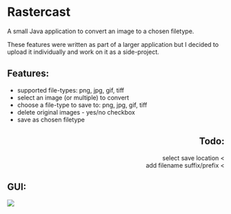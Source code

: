 <html>
<body>
  
  <div id="header">
    <h1>Rastercast</h1>
    <p>
    A small Java application to convert an image to a chosen filetype.
    </p>
    <p>
    These features were written as part of a larger application but I decided to upload it individually and work on it as a side-project.
    </p>
  </div>
    
  <div id="features">
    <h2>Features:</h2>
    <ul>
      <li>
        supported file-types: png, jpg, gif, tiff
      </li>
      <li>
        select an image (or multiple) to convert
      </li>
      <li>
        choose a file-type to save to: png, jpg, gif, tiff
      </li>
      <li>
        delete original images - yes/no checkbox
      </li>
      <li>
        save as chosen filetype
      </li>
    </ul>
  </div>
  
  <div id="todo" align="right">
    <h2>Todo:</h2>
    <p>
      select save location <
      <br>
      add filename suffix/prefix <
    </p>
  </div>
    
  <div id="gui">
    <h2>GUI:</h2>
    <img src="https://user-images.githubusercontent.com/104085258/169087295-da21f64c-8993-45c1-8bad-973850575cb9.png"/>
  </div>

</body>
</html>
